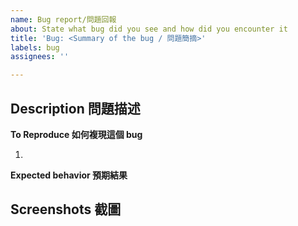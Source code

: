 ```yaml
---
name: Bug report/問題回報
about: State what bug did you see and how did you encounter it
title: 'Bug: <Summary of the bug / 問題簡摘>'
labels: bug
assignees: ''

---
```


## Description 問題描述

**To Reproduce 如何複現這個 bug**

1.

**Expected behavior 預期結果**

## Screenshots 截圖
